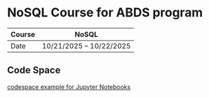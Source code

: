 # NoSQL Course for ABDS program

| Course | NoSQL |
| ------- | ----- |
| Date | 10/21/2025 – 10/22/2025 |


## Code Space

[codespace example for Jupyter Notebooks](https://github.com/github/codespaces-jupyter)